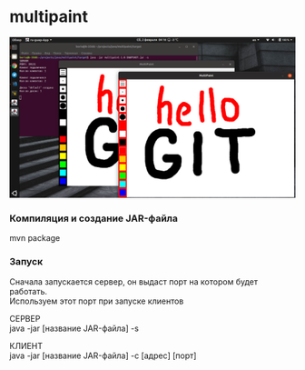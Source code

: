 # multipaint

![example1](image/img.png)

### Компиляция и создание JAR-файла
mvn package

### Запуск
Сначала запускается сервер, он выдаст порт на котором будет работать.  
Используем этот порт при запуске клиентов

СЕРВЕР  
java -jar [название JAR-файла] -s

КЛИЕНТ  
java -jar [название JAR-файла] -c [адрес] [порт]
